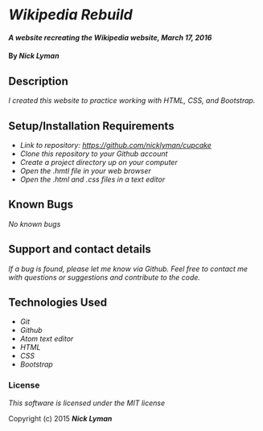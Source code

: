 # _Wikipedia Rebuild_

#### _A website recreating the Wikipedia website, March 17, 2016_

#### By _**Nick Lyman**_

## Description

_I created this website to practice working with HTML, CSS, and Bootstrap._

## Setup/Installation Requirements

* _Link to repository: https://github.com/nicklyman/cupcake_
* _Clone this repository to your Github account_
* _Create a project directory up on your computer_
* _Open the .hmtl file in your web browser_
* _Open the .html and .css files in a text editor_

## Known Bugs

_No known bugs_

## Support and contact details

_If a bug is found, please let me know via Github. Feel free to contact me with questions or suggestions and contribute to the code._

## Technologies Used

* _Git_
* _Github_
* _Atom text editor_
* _HTML_
* _CSS_
* _Bootstrap_

### License

*This software is licensed under the MIT license*

Copyright (c) 2015 **_Nick Lyman_**
